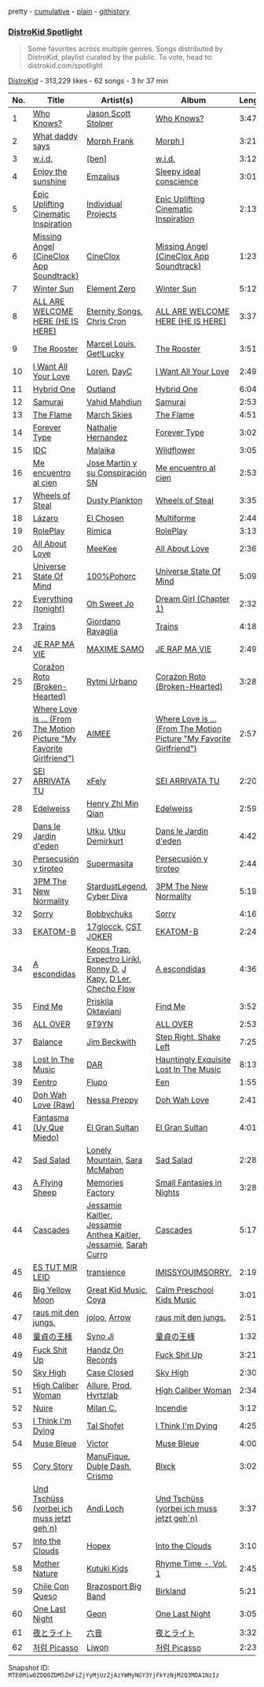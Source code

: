 pretty - [cumulative](/playlists/cumulative/5uUVyS9PTP8pXBi5nuwLZP.md) - [plain](/playlists/plain/5uUVyS9PTP8pXBi5nuwLZP) - [githistory](https://github.githistory.xyz/mackorone/spotify-playlist-archive/blob/main/playlists/plain/5uUVyS9PTP8pXBi5nuwLZP)

### [DistroKid Spotlight](https://open.spotify.com/playlist/5uUVyS9PTP8pXBi5nuwLZP)

> Some favorites across multiple genres\. Songs distributed by DistroKid, playlist curated by the public\. To vote, head to: distrokid.com/spotlight

[DistroKid](https://open.spotify.com/user/bxv6myddmviz546hlcxia9t5g) - 313,229 likes - 62 songs - 3 hr 37 min

| No. | Title | Artist(s) | Album | Length |
|---|---|---|---|---|
| 1 | [Who Knows?](https://open.spotify.com/track/4LB8GJ8A66urVkdu48j7iK) | [Jason Scott Stolper](https://open.spotify.com/artist/2InsX179RMklZFMuWuTlmO) | [Who Knows?](https://open.spotify.com/album/4HSZ9hjN4rEKMb6KTDD74q) | 3:47 |
| 2 | [What daddy says](https://open.spotify.com/track/4hiQMQ8RNUtTO1bjD6mwWA) | [Morph Frank](https://open.spotify.com/artist/4cXMIFTUDbBq55MJs4ufpM) | [Morph I](https://open.spotify.com/album/30sjJp37LZsBq4nZUjONiE) | 3:21 |
| 3 | [w.i.d.](https://open.spotify.com/track/7cRxYFGIfGH0FMFHYQV0EF) | [\[ben\]](https://open.spotify.com/artist/5KynUKyXk4jxAdM82iOlOS) | [w.i.d.](https://open.spotify.com/album/6OQ5dVhx1zzexvnY1Uj9Ec) | 3:12 |
| 4 | [Enjoy the sunshine](https://open.spotify.com/track/1lOSnJjLRStySGEAi2g4De) | [Emzalius](https://open.spotify.com/artist/2nZHo6WAZUwkfTjwhLcK3C) | [Sleepy ideal conscience](https://open.spotify.com/album/46eSQn1ECDuIctcclutACU) | 3:01 |
| 5 | [Epic Uplifting Cinematic Inspiration](https://open.spotify.com/track/2T4eeYrnk27ZjiDnP64Fn3) | [Individual Projects](https://open.spotify.com/artist/6bvy2SdZv1Qff67maax86Q) | [Epic Uplifting Cinematic Inspiration](https://open.spotify.com/album/3DPuYBlg7XoeEpOrjwbxAl) | 2:13 |
| 6 | [Missing Angel \(CineClox App Soundtrack\)](https://open.spotify.com/track/2kaqC457y7QbG7Axw9KmYq) | [CineClox](https://open.spotify.com/artist/7unDIRZkXXJOckQLqMBkSj) | [Missing Angel \(CineClox App Soundtrack\)](https://open.spotify.com/album/0DAU4lP0m3tRZdWcioMWfO) | 1:23 |
| 7 | [Winter Sun](https://open.spotify.com/track/2yh2racHzJCPSHWnGXH2yV) | [Element Zero](https://open.spotify.com/artist/3jnQ9ia5yrORPi9zF7exXg) | [Winter Sun](https://open.spotify.com/album/2EQfzzTxqpp1XnZ0eMcUdc) | 5:12 |
| 8 | [ALL ARE WELCOME HERE \(HE IS HERE\)](https://open.spotify.com/track/2EQ2RerfZwvqryMvHxxaRe) | [Eternity Songs](https://open.spotify.com/artist/5bmo07VOm1h0S4egSkE8YG), [Chris Cron](https://open.spotify.com/artist/3KOEKMUxngxpCbKGBk8giH) | [ALL ARE WELCOME HERE \(HE IS HERE\)](https://open.spotify.com/album/3AIcCaRyRDkqNGFLfCkgKI) | 3:37 |
| 9 | [The Rooster](https://open.spotify.com/track/7KpXhgBu28vPi6719Ujz40) | [Marcel Louis](https://open.spotify.com/artist/3qAHQmPGKLGCf0msQUkWiN), [Get!Lucky](https://open.spotify.com/artist/5T8rysVCd7MmUdosVFjWjO) | [The Rooster](https://open.spotify.com/album/43buWGFaoLJ4AJxfXmUfOu) | 3:51 |
| 10 | [I Want All Your Love](https://open.spotify.com/track/0WFJNlp0bRDLt7WolFGmld) | [Loren](https://open.spotify.com/artist/1rTzyRA2VBbmytBXRJLhRI), [DayC](https://open.spotify.com/artist/5U4oB1Oz8a4QDhKZG2dLkk) | [I Want All Your Love](https://open.spotify.com/album/7kSihcDHmPsZepCD3MKTqa) | 2:49 |
| 11 | [Hybrid One](https://open.spotify.com/track/6HUWIRUtUzXkpdBpKwuxDL) | [Outland](https://open.spotify.com/artist/1GQYNUwivOO2xYYNc1CHvI) | [Hybrid One](https://open.spotify.com/album/2Rw4QSmIJEUuFg1hDGLGTo) | 6:04 |
| 12 | [Samurai](https://open.spotify.com/track/4tTyvBknpXON78YTSOEHse) | [Vahid Mahdiun](https://open.spotify.com/artist/4LotRFr7c2OJIT0qZfgYVQ) | [Samurai](https://open.spotify.com/album/6XkmGf1QuG5ZXfkSvx3QmE) | 2:53 |
| 13 | [The Flame](https://open.spotify.com/track/7k0hMm2MmEJnVlNWt8mf5t) | [March Skies](https://open.spotify.com/artist/3v5mVFD675uUlHODPfDpYu) | [The Flame](https://open.spotify.com/album/7dDhNRTrkriEzDkQuqG4XV) | 4:51 |
| 14 | [Forever Type](https://open.spotify.com/track/2dLy0CciFD7v6Gzb9M5Q2g) | [Nathalie Hernandez](https://open.spotify.com/artist/22PPWGb3v9IIBIVY7eXuT1) | [Forever Type](https://open.spotify.com/album/5r5413dUz0MuBddYQDQvxc) | 3:02 |
| 15 | [IDC](https://open.spotify.com/track/1hkFHKRSpeQTf7tDKCsUKF) | [Malaika](https://open.spotify.com/artist/2rLJnh1OUPOi8bZwpZ9yPl) | [Wildflower](https://open.spotify.com/album/5TUHMoUPvFb5LsyDXCU3Ir) | 3:05 |
| 16 | [Me encuentro al cien](https://open.spotify.com/track/16do0G2lKQ2aL8icQim3Q9) | [Jose Martín y su Conspiración SN](https://open.spotify.com/artist/2cfxGSH2m2qqsvWCgOLL5f) | [Me encuentro al cien](https://open.spotify.com/album/6099MvXoDamEPuuSyjcCtu) | 2:53 |
| 17 | [Wheels of Steal](https://open.spotify.com/track/523Fic6yqiuCuTou5p7nI8) | [Dusty Plankton](https://open.spotify.com/artist/3RNQQVB2SBe8LsnzT62a35) | [Wheels of Steal](https://open.spotify.com/album/2daxOx04WIQxZJzQXf6yEb) | 3:35 |
| 18 | [Lázaro](https://open.spotify.com/track/4M36PJB0jG4veY6kmt1VqS) | [El Chosen](https://open.spotify.com/artist/4mOq6CKX093KSN9A8jwAeD) | [Multiforme](https://open.spotify.com/album/28mEefOGWnpQwW00czbn9K) | 2:44 |
| 19 | [RolePlay](https://open.spotify.com/track/5cjdPb7E0f8O93ZkB8vhXU) | [Rimica](https://open.spotify.com/artist/4lBl0sVnr0WJQqhsmHZqdr) | [RolePlay](https://open.spotify.com/album/5oURmAnhY6aJVXjXB1KOii) | 3:13 |
| 20 | [All About Love](https://open.spotify.com/track/6mQt9OIcLQMmB1SpxM3Q58) | [MeeKee](https://open.spotify.com/artist/7K6H1kkRmCaBeZPUGIuR27) | [All About Love](https://open.spotify.com/album/4u7JuNDsXyp9n0F6lm6GWw) | 2:36 |
| 21 | [Universe State Of Mind](https://open.spotify.com/track/3LxF4J4kLp4Gcfby6ZAWd0) | [100%Pohorc](https://open.spotify.com/artist/3JwlohCDDKztv9Qlv6enSJ) | [Universe State Of Mind](https://open.spotify.com/album/7cJjRb23V7X9Q00ZLV9Snc) | 5:09 |
| 22 | [Everything \(tonight\)](https://open.spotify.com/track/0e6tmo5IhZfNFJtcqJ9C5D) | [Oh Sweet Jo](https://open.spotify.com/artist/6dPLYv9mJdNaC78H6I63g6) | [Dream Girl \(Chapter 1\)](https://open.spotify.com/album/1axcgNTQVqpub7LUaQJO8y) | 2:32 |
| 23 | [Trains](https://open.spotify.com/track/6gmRaP6TSkkiB0sWhuvSeT) | [Giordano Ravaglia](https://open.spotify.com/artist/4F1zpn15VkO28iGptxGVTm) | [Trains](https://open.spotify.com/album/4qVk2lvD2hww6PsJ3S9sNi) | 4:18 |
| 24 | [JE RAP MA VIE](https://open.spotify.com/track/4XCeW6R9oPSB4KX912WFQS) | [MAXIME SAMO](https://open.spotify.com/artist/5QdyfrpLRZFas0tCwuXIHA) | [JE RAP MA VIE](https://open.spotify.com/album/5w2tsBkhpe7CdjThgdeI61) | 2:49 |
| 25 | [Coraźon Roto \(Broken\-Hearted\)](https://open.spotify.com/track/72xlM4mqyn2eLVcfiWH9SW) | [Rytmi Urbano](https://open.spotify.com/artist/0Mc6lGrT3YzGveUP6gnz5I) | [Coraźon Roto \(Broken\-Hearted\)](https://open.spotify.com/album/7ccaN1aQELYQWdBfpjCPCH) | 3:28 |
| 26 | [Where Love is ..\. \(From The Motion Picture "My Favorite Girlfriend"\)](https://open.spotify.com/track/7snvhilQL5X8lWXEuN4tTO) | [AIMEE](https://open.spotify.com/artist/1pXeqQxC8SkrfFXhPKSTCY) | [Where Love is ..\. \(From The Motion Picture "My Favorite Girlfriend"\)](https://open.spotify.com/album/6r7MeiZcKtEQq0N4hTwZsf) | 2:57 |
| 27 | [SEI ARRIVATA TU](https://open.spotify.com/track/0b9KEONtHnaR0HKs4oa47m) | [xFely](https://open.spotify.com/artist/2KQh6el3vOYnlEQPDru5D4) | [SEI ARRIVATA TU](https://open.spotify.com/album/0KHhpwt9r5f5h8dOmOiZwy) | 2:20 |
| 28 | [Edelweiss](https://open.spotify.com/track/0uDG9xXHe7XBksw5lpd73v) | [Henry Zhi Min Qian](https://open.spotify.com/artist/3fjFR04TnWY1KI5vfRKuXK) | [Edelweiss](https://open.spotify.com/album/0Z5VJA3SKsUJtBqE1NU7If) | 2:59 |
| 29 | [Dans le Jardin d'eden](https://open.spotify.com/track/03vcQozRCbLikhlC3nsEDX) | [Utku](https://open.spotify.com/artist/31l5KrdRrFEJvuSzh9NAog), [Utku Demirkurt](https://open.spotify.com/artist/7z8T830bqIsrizBLN05ZAx) | [Dans le Jardin d'eden](https://open.spotify.com/album/3SKoHrbmmWq8Gq8XQ4mKd1) | 4:42 |
| 30 | [Persecusión y tiroteo](https://open.spotify.com/track/01rZfgicEEVTCzNwXJQWAs) | [Supermasita](https://open.spotify.com/artist/7zCW65GE1YwPDTYk7POovN) | [Persecusión y tiroteo](https://open.spotify.com/album/3Tp3xk6LLbOgimjdtr583U) | 2:44 |
| 31 | [3PM The New Normality](https://open.spotify.com/track/10Vn5gjR8bxbfnd4NgT6an) | [StardustLegend](https://open.spotify.com/artist/4RFs50llHrnMbE46m1TlvL), [Cyber Diva](https://open.spotify.com/artist/1IvmIdD7UKpzCezlu1Epfn) | [3PM The New Normality](https://open.spotify.com/album/2cBvimPbs7YyVQmoyaUXQt) | 5:19 |
| 32 | [Sorry](https://open.spotify.com/track/3Ley0kGUjOCVgjlWoFWRJH) | [Bobbychuks](https://open.spotify.com/artist/2c9XtxGtsdTbqn6nKsaUjE) | [Sorry](https://open.spotify.com/album/1OXEc8FcHr5wYIKX7qdTOp) | 4:16 |
| 33 | [EKATOM\-B](https://open.spotify.com/track/3jnFEdDBqzSmTxDFNrqR1h) | [17glocck](https://open.spotify.com/artist/1k8D132tvA1ZcM3uYE5ENG), [CST JOKER](https://open.spotify.com/artist/5iARH5kqS8WrJkzpBqwmR8) | [EKATOM\-B](https://open.spotify.com/album/3WB1HCSxWP6phSoqynfELT) | 2:24 |
| 34 | [A escondidas](https://open.spotify.com/track/0ZFf6DoeGi0MOTcrXByRk5) | [Keops Trap](https://open.spotify.com/artist/3SDDQ67SHppmNw8oadQ0m7), [Expectro Lirikl](https://open.spotify.com/artist/44qQU9nf3kOYRekbk4XQnD), [Ronny D](https://open.spotify.com/artist/1R0dxH4T6G2Wth1HoWdQby), [J Kapy](https://open.spotify.com/artist/4bUaghxCWSP2WRHIrdtqKd), [D Ler](https://open.spotify.com/artist/1MFiSADRLD04VtEIbOvF17), [Checho Flow](https://open.spotify.com/artist/3QFWbFFsflv91HTsAYV7QF) | [A escondidas](https://open.spotify.com/album/1CZiBKjKRcTfnN0FNiYgua) | 4:36 |
| 35 | [Find Me](https://open.spotify.com/track/7DtId45k8QcHHBWSMv8wtZ) | [Priskila Oktaviani](https://open.spotify.com/artist/756VewIK5Xf6QiIQC8NDRG) | [Find Me](https://open.spotify.com/album/4c0yRrNo75mIddjfGtihE2) | 3:52 |
| 36 | [ALL OVER](https://open.spotify.com/track/6LFx3wUGgim5Xx2Uxxpf2j) | [9T9YN](https://open.spotify.com/artist/2Kr3Us2VY0RGE4QajlmFLp) | [ALL OVER](https://open.spotify.com/album/7aaaH6LpkRzZP2IR874M9c) | 2:53 |
| 37 | [Balance](https://open.spotify.com/track/5pRxIA0YB3ESUsMX5ur393) | [Jim Beckwith](https://open.spotify.com/artist/2MCFecw7ixzv7kIrhXvzUd) | [Step Right, Shake Left](https://open.spotify.com/album/5gRQAvlACKr939mPOOFuFa) | 7:25 |
| 38 | [Lost In The Music](https://open.spotify.com/track/0ea26EjuMJLe8K20HknGgu) | [DAR](https://open.spotify.com/artist/2V2OtNTJixkjkJjBPKxRvf) | [Hauntingly Exquisite Lost In The Music](https://open.spotify.com/album/7L9MZwOQVyWiHld51y8FBA) | 8:13 |
| 39 | [Eentro](https://open.spotify.com/track/3B0OjOnLKOQicVAMUGdMu1) | [Flupo](https://open.spotify.com/artist/6hI9AFXM954ARkEdK45zbA) | [Een](https://open.spotify.com/album/0H6aFtqhTNGvoOzajKTL05) | 1:55 |
| 40 | [Doh Wah Love \(Raw\)](https://open.spotify.com/track/6lgdMaGSSZJsJf4em9lj3C) | [Nessa Preppy](https://open.spotify.com/artist/17pN02mO1kZSkaic9K3ipT) | [Doh Wah Love](https://open.spotify.com/album/1TQr4UEwA5V1Zd0Cznr6s0) | 2:41 |
| 41 | [Fantasma \(Uy Que Miedo\)](https://open.spotify.com/track/7MO6DsTeppsqEjPV2AXzUN) | [El Gran Sultan](https://open.spotify.com/artist/5mdXYO5bwPRd62Fcvd55T5) | [El Gran Sultan](https://open.spotify.com/album/7jUSwwOQ6UGAhRd7l0KSNm) | 4:01 |
| 42 | [Sad Salad](https://open.spotify.com/track/7yXV6Ww1giHmEFltAV57OI) | [Lonely Mountain](https://open.spotify.com/artist/30RsQPfl6a7HxyzpszkupJ), [Sara McMahon](https://open.spotify.com/artist/3wrvfLG0XOvilqrxzigzO4) | [Sad Salad](https://open.spotify.com/album/6l4sg3ZMNXAOagQbokgOAB) | 2:28 |
| 43 | [A Flying Sheep](https://open.spotify.com/track/3XTwhdpdRyJ1NICQFZUUWw) | [Memories Factory](https://open.spotify.com/artist/7dXOfeMe5LXEZ0sJbBeWxK) | [Small Fantasies in Nights](https://open.spotify.com/album/4aGKrhLcR0aUovh280FI7W) | 3:28 |
| 44 | [Cascades](https://open.spotify.com/track/3oGbrjRQwEuB6r36Tl8QIg) | [Jessamie Kaitler](https://open.spotify.com/artist/4W1uiQuHYy9BliwEwnHw0b), [Jessamie Anthea Kaitler](https://open.spotify.com/artist/0VygwlaXvfKtnmU7nxbe7O), [Jessamie](https://open.spotify.com/artist/7xJ9AuKFXFYOfGQDyQ0soX), [Sarah Curro](https://open.spotify.com/artist/2rRCsXwcZV8p5BENxglOOp) | [Cascades](https://open.spotify.com/album/4gdg31j5riccQQkSyWMwQD) | 5:17 |
| 45 | [ES TUT MIR LEID](https://open.spotify.com/track/2tOU8vC10P8vEngAigZkuI) | [transience](https://open.spotify.com/artist/3YXJglbnuuPGYrt52nwX6o) | [IMISSYOUIMSORRY.](https://open.spotify.com/album/0gdcrpmJKaiTb5owUEHcPZ) | 2:19 |
| 46 | [Big Yellow Moon](https://open.spotify.com/track/0Ccj1mV8Di1KLn1sIHehhC) | [Great Kid Music](https://open.spotify.com/artist/19YVJZBkm8fmN5fjxy0GGJ), [Coya](https://open.spotify.com/artist/4Sk7nS0b73o1fMxiTYxd7x) | [Calm Preschool Kids Music](https://open.spotify.com/album/1DxbYb8dfL2uzxt9BEMFpT) | 3:01 |
| 47 | [raus mit den jungs.](https://open.spotify.com/track/4TwihhjstjmeFJtVjpgo5F) | [jojoo](https://open.spotify.com/artist/2sSm5OdEz6AuRIxSuvZfTX), [Arrow](https://open.spotify.com/artist/5uRO0hpvkLL86jetaa5cxN) | [raus mit den jungs.](https://open.spotify.com/album/5HsvwOhEdDJeB8yY8WGure) | 2:51 |
| 48 | [童貞の王様](https://open.spotify.com/track/5PQVfogYBUcxrbRP4sYCwJ) | [Syno Ji](https://open.spotify.com/artist/5aQ5EzXOL6OQ6QtO5HLUBo) | [童貞の王様](https://open.spotify.com/album/5jQXxy7PhCS3rKW0w3yd0D) | 1:32 |
| 49 | [Fuck Shit Up](https://open.spotify.com/track/3gDJvsTuG41gB8nQXd9jaL) | [Handz On Records](https://open.spotify.com/artist/27Fc6u84VkiSqN4kibXJNh) | [Fuck Shit Up](https://open.spotify.com/album/01NNLVdZw9SILpHexdhbq1) | 3:21 |
| 50 | [Sky High](https://open.spotify.com/track/4RWOqyM5v5ZuclKECQotP7) | [Case Closed](https://open.spotify.com/artist/0wFVSlZ3UMXLD2YIwZhHML) | [Sky High](https://open.spotify.com/album/44HNl0seJ6RlpkW3WOWcGG) | 2:30 |
| 51 | [High Caliber Woman](https://open.spotify.com/track/3q6DhhB6OgKSJlRZ6S0QYu) | [Allure](https://open.spotify.com/artist/1F1JAScdbSFnz1DRQGV8ch), [Prod\. Hvrtzlab](https://open.spotify.com/artist/4i1DGgKpu5oucV3z6JfVmy) | [High Caliber Woman](https://open.spotify.com/album/5fZ8gr3YcJJmN59vRO4m27) | 2:34 |
| 52 | [Nuire](https://open.spotify.com/track/13bxWiiBkkZQKNu3HL9938) | [Milan C.](https://open.spotify.com/artist/5d6Xer2xciCFm8ILAXH1fW) | [Incendie](https://open.spotify.com/album/3KrK0CQHNE4jlicy8gxII2) | 3:12 |
| 53 | [I Think I'm Dying](https://open.spotify.com/track/4SUNqnwUeP4516gG73RrIf) | [Tal Shofet](https://open.spotify.com/artist/5qLUq9N4VZusQIfH2jKWoj) | [I Think I'm Dying](https://open.spotify.com/album/25vaevCR5FkSa7WI6cpjmq) | 4:25 |
| 54 | [Muse Bleue](https://open.spotify.com/track/3ecbbeWX9ujnq3qGDUT76f) | [Victor](https://open.spotify.com/artist/1HG1MZ7nsa1VO0rEwbbKwr) | [Muse Bleue](https://open.spotify.com/album/61PvoyzQBUZJEV3o6lKtRW) | 4:00 |
| 55 | [Cory Story](https://open.spotify.com/track/3kM7NNDgNF9etSyhyysJqw) | [ManuFique](https://open.spotify.com/artist/3YBHvzKkV2oSKkVJCmW7ug), [Duble Dash](https://open.spotify.com/artist/1BwKy6V0aSC5sB0M53swOA), [Crismo](https://open.spotify.com/artist/6ACGHlv8oGcE0xQKYfloug) | [Blxck](https://open.spotify.com/album/1IXTbtJeTSNp0227gBPXmb) | 3:02 |
| 56 | [Und Tschüss \(vorbei ich muss jetzt geh´n\)](https://open.spotify.com/track/7qt51aBvNGtxQ4vDhVWORm) | [Andi Loch](https://open.spotify.com/artist/1Xo29HVega1VLrBpUzkY6b) | [Und Tschüss \(vorbei ich muss jetzt geh´n\)](https://open.spotify.com/album/1DHS4WlHTPWnaa2vwGre7h) | 3:37 |
| 57 | [Into the Clouds](https://open.spotify.com/track/7IoF3IgMurcmrr28tm4arJ) | [Hopex](https://open.spotify.com/artist/0dE2azLipjakJifWO2xrOO) | [Into the Clouds](https://open.spotify.com/album/76rKbkOVAbfHVXzRuoLjHZ) | 3:10 |
| 58 | [Mother Nature](https://open.spotify.com/track/4X4HGSoS0z3GCXZfEkKbOK) | [Kutuki Kids](https://open.spotify.com/artist/3K65VK8PPAHwT3Q5Mj1dEw) | [Rhyme Time \-, Vol\. 1](https://open.spotify.com/album/3qqF6QqXhx3iK1TuOf2etn) | 2:45 |
| 59 | [Chile Con Queso](https://open.spotify.com/track/3HnYPxCrnnUTD40ODpgZRu) | [Brazosport Big Band](https://open.spotify.com/artist/6cWc71YaXCiQbDi9llaNAS) | [Birkland](https://open.spotify.com/album/0ghQBSyRhCkkY4VQLc5zS1) | 5:21 |
| 60 | [One Last Night](https://open.spotify.com/track/3T3mFwbcSh6NoonPXKCuTl) | [Geon](https://open.spotify.com/artist/5vRlMOfZA0yvOIsIVGvmLg) | [One Last Night](https://open.spotify.com/album/7bMGtFXFzb2zwLEFeKdXpB) | 3:05 |
| 61 | [夜とライト](https://open.spotify.com/track/0jpMkQQzREs7Yhlit5r2uT) | [六音](https://open.spotify.com/artist/3fhJT1lAI8VXqa50WZfqmq) | [夜とライト](https://open.spotify.com/album/1dplWUYkhLeH8ZAZxJjedU) | 3:32 |
| 62 | [처럼 Picasso](https://open.spotify.com/track/3EeHllm9hHMq7eUT3M2rIb) | [Liwon](https://open.spotify.com/artist/69l6eTJOM0cT5QOMqiFexA) | [처럼 Picasso](https://open.spotify.com/album/0NBAkbQBG7zzOueLI5QVmL) | 2:23 |

Snapshot ID: `MTE0Miw0ZDQ0ZDM5ZmFiZjYyMjUzZjAzYWMyNGY3YjFkYzNjM2Q3MDA1NzIz`
